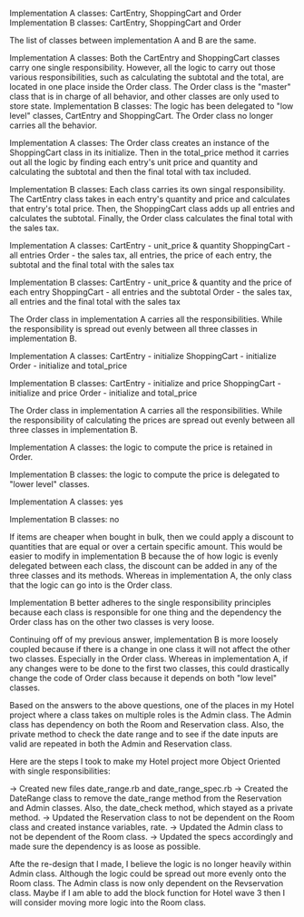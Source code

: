 <!-- 04/01/18 -->

<!-- 1. What classes does each implementation include? Are the lists the same? -->

Implementation A classes: CartEntry, ShoppingCart and Order
Implementation B classes: CartEntry, ShoppingCart and Order

The list of classes between implementation A and B are the same.

<!-- 2. Write down a sentence to describe each class. -->

Implementation A classes: Both the CartEntry and ShoppingCart classes carry one single responsibility. However, all the logic to carry out those various responsibilities, such as calculating the subtotal and the total, are located in one place inside the Order class. The Order class is the "master" class that is in charge of all behavior, and other classes are only used to store state.
Implementation B classes: The logic has been delegated to "low level" classes, CartEntry and ShoppingCart. The Order class no longer carries all the behavior.

<!-- 3. How do the classes relate to each other?  -->

Implementation A classes: The Order class creates an instance of the ShoppingCart class in its initialize. Then in the total_price method it carries out all the logic by finding each entry's unit price and quantity and calculating the subtotal and then the final total with tax included.

Implementation B classes: Each class carries its own singal responsibility. The CartEntry class takes in each entry's quantity and price and calculates that entry's total price. Then, the ShoppingCart class adds up all entries and calculates the subtotal. Finally, the Order class calculates the final total with the sales tax.

<!-- 4. What data does each class store? How (if at all) does this differ between the two implementations? -->

Implementation A classes:
CartEntry - unit_price & quantity
ShoppingCart - all entries
Order - the sales tax, all entries, the price of each entry, the subtotal and the final total with the sales tax

Implementation B classes:
CartEntry - unit_price & quantity and the price of each entry
ShoppingCart - all entries and the subtotal
Order - the sales tax, all entries and the final total with the sales tax

The Order class in implementation A carries all the responsibilities. While the responsibility is spread out evenly between all three classes in implementation B.

<!-- 5. What methods does each class have? How (if at all) does this differ between the two implementations? -->

Implementation A classes:
CartEntry - initialize
ShoppingCart - initialize
Order - initialize and total_price

Implementation B classes:
CartEntry - initialize and price
ShoppingCart - initialize and price
Order - initialize and total_price

The Order class in implementation A carries all the responsibilities. While the responsibility of calculating the prices are spread out evenly between all three classes in implementation B.

<!-- Consider the Order#total_price method. In each implementation: -->

<!-- 6. Is logic to compute the price delegated to "lower level" classes like ShoppingCart and CartEntry, or is it retained in Order? -->

Implementation A classes: the logic to compute the price is retained in Order.

Implementation B classes: the logic to compute the price is delegated to "lower level" classes.

<!-- 7. Does total_price directly manipulate the instance variables of other classes? -->

Implementation A classes: yes

Implementation B classes: no

<!-- 8. If we decide items are cheaper if bought in bulk, how would this change the code? Which implementation is easier to modify? -->

If items are cheaper when bought in bulk, then we could apply a discount to quantities that are equal or over a certain specific amount. This would be easier to modify in implementation B because the of how logic is evenly delegated between each class, the discount can be added in any of the three classes and its methods. Whereas in implementation A, the only class that the logic can go into is the Order class.

<!-- 9. Which implementation better adheres to the single responsibility principle? -->

Implementation B better adheres to the single responsibility principles because each class is responsible for one thing and the dependency the Order class has on the other two classes is very loose.

<!-- 10. Bonus question once you've read Metz ch. 3: Which implementation is more loosely coupled? -->

Continuing off of my previous answer, implementation B is more loosely coupled because if there is a change in one class it will not affect the other two classes. Especially in the Order class. Whereas in implementation A, if any changes were to be done to the first two classes, this could drastically change the code of Order class because it depends on both "low level" classes.


<!-- Hotel Revisited: Based on the answers to the above questions, identify one place in your Hotel project where a class takes on multiple roles, or directly modifies the attributes of another class. Describe in design-activity.md what changes you would need to make to improve this design, and how the resulting design would be an improvement. -->

Based on the answers to the above questions, one of the places in my Hotel project where a class takes on multiple roles is the Admin class. The Admin class has dependency on both the Room and Reservation class. Also, the private method to check the date range and to see if the date inputs are valid are repeated in both the Admin and Reservation class.

Here are the steps I took to make my Hotel project more Object Oriented with single responsibilities:

-> Created new files date_range.rb and date_range_spec.rb
-> Created the DateRange class to remove the date_range method from the Reservation and Admin classes. Also, the date_check method, which stayed as a private method.
-> Updated the Reservation class to not be dependent on the Room class and created instance variables, rate.
-> Updated the Admin class to not be dependent of the Room class.
-> Updated the specs accordingly and made sure the dependency is as loose as possible.

Afte the re-design that I made, I believe the logic is no longer heavily within Admin class. Although the logic could be spread out more evenly onto the Room class. The Admin class is now only dependent on the Revservation class. Maybe if I am able to add the block function for Hotel wave 3 then I will consider moving more logic into the Room class.
